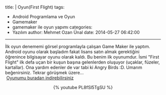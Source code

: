title: |
  Oyun(First Flight)
tags:
  - Android Programlama ve Oyun
  - Gamemaker
  - gamemaker ile oyun yapımı
categories:
  - Yazılım
author: Mehmet Ozan Ünal
date: 2014-05-27 06:42:00
---
İlk oyun denememi görsel programlayla çalışan Game Maker ile yaptım. Android oyunu olarak başladım fakat lisans satın almak gerektiğini öğrenince bilgisayar oyunu olarak kaldı. Bu benim ilk oyunumdur. İsmi "First Flight" ilk defa uçan bir kuşun başına gelenlerden oluşuyor (uçaklar, füzeler, kartallar). Ona yardım edenler de var tabi ki Angry Birds :D. Umarım beğenirsiniz. Tekrar görüşmek üzere...  
 [Oyunumu buradan indirebilirsiniz](https://docs.google.com/file/d/0B5j__Lyt9ozbOFBqa0JEQjI4NjA/edit)

<center>{% youtube PL8fSl5TgSU %}</center>
